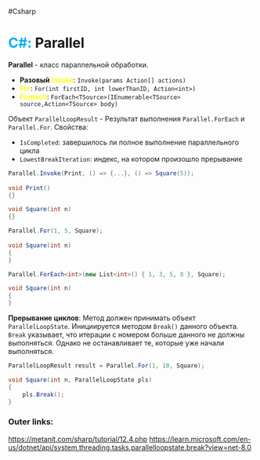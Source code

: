 #Csharp 

# <font color="#00b0f0">C#:</font> Parallel

**Parallel** - класс параллельной обработки.

- **Разовый <font color="#ffff00">Invoke</font>**: `Invoke(params Action[] actions)`
- **<font color="#ffff00">For</font>**: `For(int firstID, int lowerThanID, Action<int>)`
- **<font color="#ffff00">Foreach</font>**: `ForEach<TSource>(IEnumerable<TSource> source,Action<TSource> body)`

Объект `ParallelLoopResult` - Результат выполнения `Parallel.ForEach` и `Parallel.For`.
Свойства:
- `IsCompleted`: завершилось ли полное выполнение параллельного цикла
- `LowestBreakIteration`: индекс, на котором произошло прерывание

```csharp
Parallel.Invoke(Print, () => {...}, () => Square(5));
 
void Print()
{}

void Square(int n)
{}
```

```csharp
Parallel.For(1, 5, Square);
 
void Square(int n)
{
}
```

```csharp
Parallel.ForEach<int>(new List<int>() { 1, 3, 5, 8 }, Square);

void Square(int n)
{
}
```

**Прерывание циклов**: Метод должен принимать объект `ParallelLoopState`. Инициируется методом `Break()` данного объекта. `Break` указывает, что итерации с номером больше данного не должны выполняться. Однако не останавливает те, которые уже начали выполняться. 
```csharp
ParallelLoopResult result = Parallel.For(1, 10, Square);

void Square(int n, ParallelLoopState pls)
{
	pls.Break();
}
```

### Outer links:
https://metanit.com/sharp/tutorial/12.4.php
https://learn.microsoft.com/en-us/dotnet/api/system.threading.tasks.parallelloopstate.break?view=net-8.0
